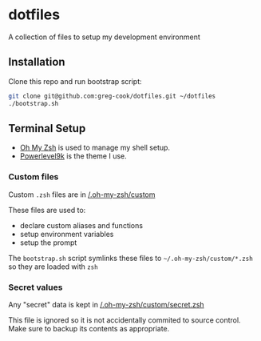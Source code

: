 # dotfiles

A collection of files to setup my development environment

## Installation

Clone this repo and run bootstrap script:

```sh
git clone git@github.com:greg-cook/dotfiles.git ~/dotfiles
./bootstrap.sh
```

## Terminal Setup

* [Oh My Zsh](https://github.com/robbyrussell/oh-my-zsh) is used to manage my shell setup.
* [Powerlevel9k](https://github.com/bhilburn/powerlevel9k) is the theme I use.

### Custom files

Custom `.zsh` files are in [/.oh-my-zsh/custom](https://github.com/greg-cook/dotfiles/.oh-my-zsh/custom)

These files are used to:
* declare custom aliases and functions
* setup environment variables
* setup the prompt

The `bootstrap.sh` script symlinks these files to `~/.oh-my-zsh/custom/*.zsh` so they are loaded with `zsh`

### Secret values

Any "secret" data is kept in [/.oh-my-zsh/custom/secret.zsh](https://github.com/greg-cook/dotfiles/.oh-my-zsh/custom/secret.zsh)

This file is ignored so it is not accidentally commited to source control. Make sure to backup its contents as appropriate.
